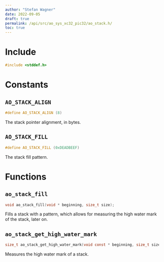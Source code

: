```yaml
---
author: "Stefan Wagner"
date: 2022-09-05
draft: true
permalink: /api/src/ao_sys_xc32_pic32/ao_stack.h/
toc: true
---
```


# Include

```c
#include <stddef.h>
```

# Constants

## `AO_STACK_ALIGN`

```c
#define AO_STACK_ALIGN (8)
```

The stack pointer alignment, in bytes.

## `AO_STACK_FILL`

```c
#define AO_STACK_FILL (0xDEADBEEF)
```

The stack fill pattern.

# Functions

## `ao_stack_fill`

```c
void ao_stack_fill(void * beginning, size_t size);
```

Fills a stack with a pattern, which allows for measuring the high water mark of the stack, later on.

## `ao_stack_get_high_water_mark`

```c
size_t ao_stack_get_high_water_mark(void const * beginning, size_t size);
```

Measures the high water mark of a stack.
